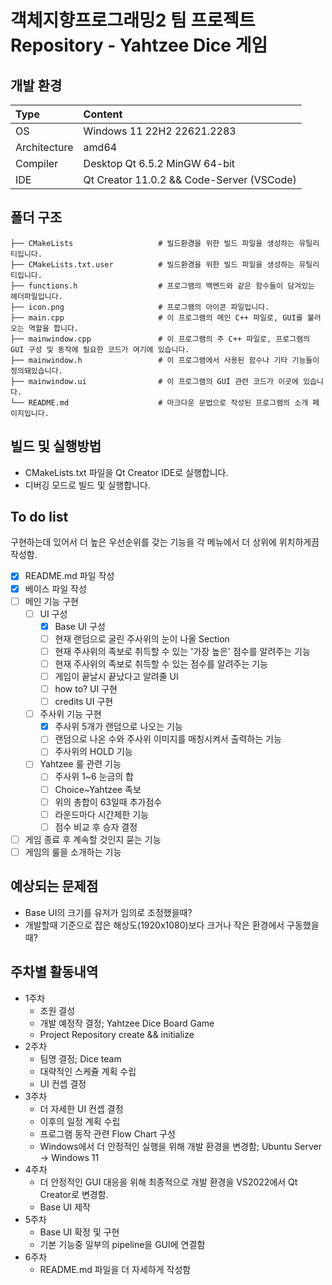 # 객체지향프로그래밍2 팀 프로젝트 Repository - Yahtzee Dice 게임

## 개발 환경
| Type | Content |
|:---|:---|
| OS | Windows 11 22H2 22621.2283 |
| Architecture | amd64 |
| Compiler | Desktop Qt 6.5.2 MinGW 64-bit |
| IDE | Qt Creator 11.0.2 && Code-Server (VSCode) |

## 폴더 구조

    
    ├── CMakeLists                   # 빌드환경을 위한 빌드 파일을 생성하는 유틸리티입니다.
    ├── CMakeLists.txt.user          # 빌드환경을 위한 빌드 파일을 생성하는 유틸리티입니다.
    ├── functions.h                  # 프로그램의 백엔드와 같은 함수들이 담겨있는 헤더파일입니다.
    ├── icon.png                     # 프로그램의 아이콘 파일입니다.
    ├── main.cpp                     # 이 프로그램의 메인 C++ 파일로, GUI를 불러오는 역할을 합니다.
    ├── mainwindow.cpp               # 이 프로그램의 주 C++ 파일로, 프로그램의 GUI 구성 및 동작에 필요한 코드가 여기에 있습니다.
    ├── mainwindow.h                 # 이 프로그램에서 사용된 함수나 기타 기능들이 정의돼있습니다.
    ├── mainwindow.ui                # 이 프로그램의 GUI 관련 코드가 이곳에 있습니다.
    └── README.md                    # 마크다운 문법으로 작성된 프로그램의 소개 페이지입니다.

## 빌드 및 실행방법
- CMakeLists.txt 파일을 Qt Creator IDE로 실행합니다.
- 디버깅 모드로 빌드 및 실행합니다.

## To do list
구현하는데 있어서 더 높은 우선순위를 갖는 기능을 각 메뉴에서 더 상위에 위치하게끔 작성함.
- [X] README.md 파일 작성
- [X] 베이스 파일 작성
- [ ] 메인 기능 구현
  - [ ] UI 구성
    - [X] Base UI 구성
    - [ ] 현재 랜덤으로 굴린 주사위의 눈이 나올 Section
    - [ ] 현재 주사위의 족보로 취득할 수 있는 '가장 높은' 점수를 알려주는 기능
    - [ ] 현재 주사위의 족보로 취득할 수 있는 점수를 알려주는 기능
    - [ ] 게임이 끝날시 끝났다고 알려줄 UI
    - [ ] how to? UI 구현
    - [ ] credits UI 구현
  - [ ] 주사위 기능 구현
    - [X] 주사위 5개가 랜덤으로 나오는 기능
    - [ ] 랜덤으로 나온 수와 주사위 이미지를 매칭시켜서 출력하는 기능
    - [ ] 주사위의 HOLD 기능
  - [ ] Yahtzee 룰 관련 기능
    - [ ] 주사위 1~6 눈금의 합
    - [ ] Choice~Yahtzee 족보
    - [ ] 위의 총합이 63일때 추가점수
    - [ ] 라운드마다 시간제한 기능
    - [ ] 점수 비교 후 승자 결정
- [ ] 게임 종료 후 계속할 것인지 묻는 기능
- [ ] 게임의 룰을 소개하는 기능

## 예상되는 문제점
- Base UI의 크기를 유저가 임의로 조정했을때?
- 개발할때 기준으로 잡은 해상도(1920x1080)보다 크거나 작은 환경에서 구동했을때?

## 주차별 활동내역
- 1주차
  - 조원 결성
  - 개발 예정작 결정; Yahtzee Dice Board Game
  - Project Repository create && initialize
- 2주차
  - 팀명 결정; Dice team
  - 대략적인 스케쥴 계획 수립
  - UI 컨셉 결정
- 3주차
  - 더 자세한 UI 컨셉 결정
  - 이후의 일정 계획 수립
  - 프로그램 동작 관련 Flow Chart 구성
  - Windows에서 더 안정적인 실행을 위해 개발 환경을 변경함; Ubuntu Server -> Windows 11
- 4주차
  - 더 안정적인 GUI 대응을 위해 최종적으로 개발 환경을 VS2022에서 Qt Creator로 변경함.
  - Base UI 제작
- 5주차
  - Base UI 확정 및 구현
  - 기본 기능중 일부의 pipeline을 GUI에 연결함
- 6주차 
  - README.md 파일을 더 자세하게 작성함